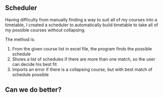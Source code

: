 Scheduler
-
Having difficulty from manually finding a way to suit all of my courses into a timetable, 
I created a scheduler to automatically build timetable to take all of my possible courses without collapsing.

The method is:
1. From the given course list in excel file, the program finds the possible schedule
2. Shows a list of schedules if there are more than one match, so the user can decide his best fit
3. Imports an error if there is a collapsing course, but with best match of schedule possible


Can we do better?
-
